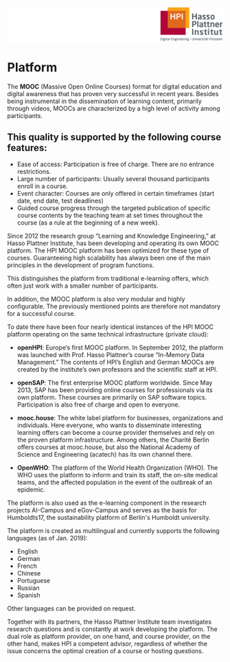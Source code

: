 ![HPI Logo](../img/HPI_Logo.png)

# Platform

The **MOOC** (Massive Open Online Courses) format for digital education and digital awareness that has proven very successful in recent years. Besides being instrumental in the dissemination of learning content, primarily through videos, MOOCs are characterized by a high level of activity among participants.  

## This quality is supported by the following course features:
* Ease of access: Participation is free of charge. There are no entrance restrictions. 
* Large number of participants: Usually several thousand participants enroll in a course. 
* Event character: Courses are only offered in certain timeframes (start date, end date, test deadlines)  
* Guided course progress through the targeted publication of specific course contents by the teaching team at set times throughout the course (as a rule at the beginning of a new week).  

Since 2012 the research group “Learning and Knowledge Engineering,” at Hasso Plattner Institute, has been developing and operating its own MOOC platform. The HPI MOOC platform has been optimized for these type of courses. Guaranteeing high scalability has always been one of the main principles in the development of program functions.  

This distinguishes the platform from traditional e-learning offers, which often just work with a smaller number of participants.  

In addition, the MOOC platform is also very modular and highly configurable. The previously mentioned points are therefore not mandatory for a successful course.  

To date there have been four nearly identical instances of the HPI MOOC platform operating on the same technical infrastructure (private cloud):  

* **openHPI**: Europe‘s first MOOC platform. In September 2012, the platform was launched with Prof. Hasso Plattner’s course “In-Memory Data Management.” The contents of HPI’s English and German MOOCs are created by the institute’s own professors and the scientific staff at HPI. 

* **openSAP**: The first enterprise MOOC platform worldwide. Since May 2013, SAP has been providing online courses for professionals via its own platform. These courses are primarily on SAP software topics. Participation is also free of charge and open to everyone.

* **mooc.house**: The white label platform for businesses, organizations and individuals. Here everyone, who wants to disseminate interesting learning offers can become a course provider themselves and rely on the proven platform infrastructure. Among others, the Charité Berlin offers courses at mooc.house, but also the National Academy of Science and Engineering (acatech) has its own channel there.

* **OpenWHO**: The platform of the World Health Organization (WHO). The WHO uses the platform to inform and train its staff, the on-site medical teams, and the affected population in the event of the outbreak of an epidemic.  

The platform is also used as the e-learning component in the research projects AI-Campus and eGov-Campus and serves as the basis for Humboldts17, the sustainability platform of Berlin's Humboldt university.

The platform is created as multilingual and currently supports the following languages (as of Jan. 2019): 

* English 
* German 
* French 
* Chinese 
* Portuguese
* Russian
* Spanish

Other languages can be provided on request.  

Together with its partners, the Hasso Plattner Institute team investigates research questions and is constantly at work developing the platform. The dual role as platform provider, on one hand, and course provider, on the other hand, makes HPI a competent advisor, regardless of whether the issue concerns the optimal creation of a course or hosting questions.
